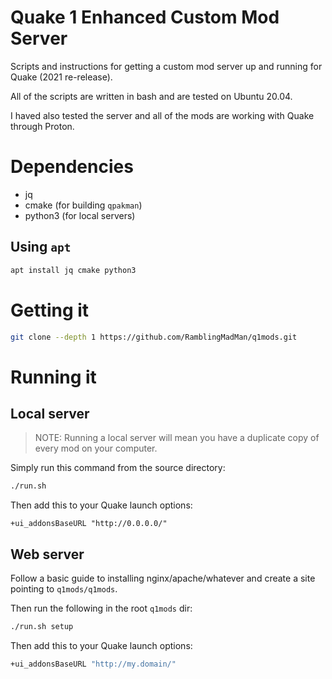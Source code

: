# Quake 1 Enhanced Custom Mod Server

Scripts and instructions for getting a custom mod server up and running for Quake (2021 re-release).

All of the scripts are written in bash and are tested on Ubuntu 20.04.

I haved also tested the server and all of the mods are working with Quake through Proton.

# Dependencies

- jq
- cmake (for building `qpakman`)
- python3 (for local servers)

## Using `apt`

``` bash
apt install jq cmake python3
```

# Getting it

``` bash
git clone --depth 1 https://github.com/RamblingMadMan/q1mods.git
```

# Running it

## Local server

> NOTE: Running a local server will mean you have a duplicate copy of every mod on your computer.

Simply run this command from the source directory:

``` bash
./run.sh
```

Then add this to your Quake launch options:

```
+ui_addonsBaseURL "http://0.0.0.0/"
```

## Web server

Follow a basic guide to installing nginx/apache/whatever and create a site pointing to `q1mods/q1mods`.

Then run the following in the root `q1mods` dir:

``` bash
./run.sh setup
```

Then add this to your Quake launch options:

``` bash
+ui_addonsBaseURL "http://my.domain/"
```

